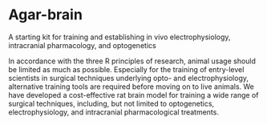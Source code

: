 # Agar-brain
A starting kit for training and establishing in vivo electrophysiology, intracranial pharmacology, and optogenetics

In accordance with the three R principles of research, animal usage should be limited as much as possible. Especially for the training of entry-level scientists in surgical techniques underlying opto- and electrophysiology, alternative training tools are required before moving on to live animals. We have developed a cost-effective rat brain model for training a wide range of surgical techniques, including, but not limited to optogenetics, electrophysiology, and intracranial pharmacological treatments.
